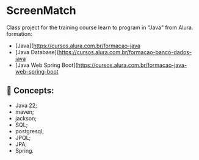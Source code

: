 # ScreenMatch

Class project for the training course learn to program in "Java" from Alura. formation:

* [Java](https://cursos.alura.com.br/formacao-java
* [Java Database](https://cursos.alura.com.br/formacao-banco-dados-java
* [Java Web Spring Boot](https://cursos.alura.com.br/formacao-java-web-spring-boot

## 🔨 Concepts:
- Java 22;
- maven;
- jackson;
- SQL;
- postgresql;
- JPQL;
- JPA;
- Spring. 
